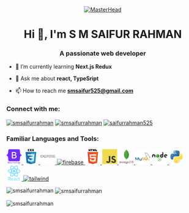 <div align="center">
  <a href="https://saifur.io">
    <img src="https://i.ibb.co/THZb30L/github-header-image.png" alt="MasterHead">
  </a>
</div>
<h1 align="center">Hi 👋, I'm S M SAIFUR RAHMAN</h1>
<h3 align="center">A passionate web developer</h3>

- 🌱 I’m currently learning **Next.js Redux**

- 💬 Ask me about **react, TypeSript**

- 📫 How to reach me **smsaifur525@gmail.com**

<h3 align="left">Connect with me:</h3>
<p align="left">
<a href="https://twitter.com/smsaifurrahman" target="blank"><img align="center" src="https://raw.githubusercontent.com/rahuldkjain/github-profile-readme-generator/master/src/images/icons/Social/twitter.svg" alt="smsaifurrahman" height="30" width="40" /></a>
<a href="https://linkedin.com/in/smsaifurrahman" target="blank"><img align="center" src="https://raw.githubusercontent.com/rahuldkjain/github-profile-readme-generator/master/src/images/icons/Social/linked-in-alt.svg" alt="smsaifurrahman" height="30" width="40" /></a>
<a href="https://fb.com/saifurrahman525" target="blank"><img align="center" src="https://raw.githubusercontent.com/rahuldkjain/github-profile-readme-generator/master/src/images/icons/Social/facebook.svg" alt="saifurrahman525" height="30" width="40" /></a>
</p>

<h3 align="left"> Familiar Languages and Tools:</h3>
<p align="left"> <a href="https://getbootstrap.com" target="_blank" rel="noreferrer"> <img src="https://raw.githubusercontent.com/devicons/devicon/master/icons/bootstrap/bootstrap-plain-wordmark.svg" alt="bootstrap" width="40" height="40"/> </a> <a href="https://www.w3schools.com/css/" target="_blank" rel="noreferrer"> <img src="https://raw.githubusercontent.com/devicons/devicon/master/icons/css3/css3-original-wordmark.svg" alt="css3" width="40" height="40"/> </a> <a href="https://expressjs.com" target="_blank" rel="noreferrer"> <img src="https://raw.githubusercontent.com/devicons/devicon/master/icons/express/express-original-wordmark.svg" alt="express" width="40" height="40"/> </a> <a href="https://firebase.google.com/" target="_blank" rel="noreferrer"> <img src="https://www.vectorlogo.zone/logos/firebase/firebase-icon.svg" alt="firebase" width="40" height="40"/> </a> <a href="https://www.w3.org/html/" target="_blank" rel="noreferrer"> <img src="https://raw.githubusercontent.com/devicons/devicon/master/icons/html5/html5-original-wordmark.svg" alt="html5" width="40" height="40"/> </a> <a href="https://developer.mozilla.org/en-US/docs/Web/JavaScript" target="_blank" rel="noreferrer"> <img src="https://raw.githubusercontent.com/devicons/devicon/master/icons/javascript/javascript-original.svg" alt="javascript" width="40" height="40"/> </a> <a href="https://www.mongodb.com/" target="_blank" rel="noreferrer"> <img src="https://raw.githubusercontent.com/devicons/devicon/master/icons/mongodb/mongodb-original-wordmark.svg" alt="mongodb" width="40" height="40"/> </a> <a href="https://www.mysql.com/" target="_blank" rel="noreferrer"> <img src="https://raw.githubusercontent.com/devicons/devicon/master/icons/mysql/mysql-original-wordmark.svg" alt="mysql" width="40" height="40"/> </a> <a href="https://nodejs.org" target="_blank" rel="noreferrer"> <img src="https://raw.githubusercontent.com/devicons/devicon/master/icons/nodejs/nodejs-original-wordmark.svg" alt="nodejs" width="40" height="40"/> </a> <a href="https://www.python.org" target="_blank" rel="noreferrer"> <img src="https://raw.githubusercontent.com/devicons/devicon/master/icons/python/python-original.svg" alt="python" width="40" height="40"/> </a> <a href="https://reactjs.org/" target="_blank" rel="noreferrer"> <img src="https://raw.githubusercontent.com/devicons/devicon/master/icons/react/react-original-wordmark.svg" alt="react" width="40" height="40"/> </a> <a href="https://tailwindcss.com/" target="_blank" rel="noreferrer"> <img src="https://www.vectorlogo.zone/logos/tailwindcss/tailwindcss-icon.svg" alt="tailwind" width="40" height="40"/> </a> </p>

<p><img align="left" src="https://github-readme-stats.vercel.app/api/top-langs?username=smsaifurrahman&show_icons=true&locale=en&layout=compact" alt="smsaifurrahman" /></p>

<p>&nbsp;<img align="center" src="https://github-readme-stats.vercel.app/api?username=smsaifurrahman&show_icons=true&locale=en" alt="smsaifurrahman" /></p>

<p><img align="center" src="https://github-readme-streak-stats.herokuapp.com/?user=smsaifurrahman&show_icons=true&locale=en&layout=compact" alt="smsaifurrahman" /></p>
